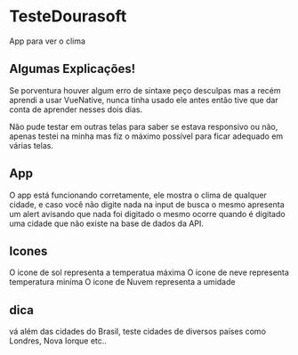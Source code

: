 # TesteDourasoft
App para ver o clima

## Algumas Explicações!
Se porventura houver algum erro de sintaxe peço desculpas mas a recém aprendi a usar VueNative, nunca tinha usado ele antes então tive
que dar conta de aprender nesses dois dias.

Não pude testar em outras telas para saber se estava responsivo ou não, apenas testei na minha mas fiz o máximo possível para ficar
adequado em várias telas.

## App
O app está funcionando corretamente, ele mostra o clima de qualquer cidade, e caso você não digite nada na input de busca o mesmo
apresenta um alert avisando que nada foi digitado o mesmo ocorre quando é digitado uma cidade que não existe na base de dados da API.

## Icones
O icone de sol representa a temperatua máxima
O icone de neve representa temperatura miníma
O icone de Nuvem representa a umidade

## dica
vá além das cidades do Brasil, teste cidades de diversos países como Londres, Nova Iorque etc..


